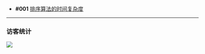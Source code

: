 - **#001** [排序算法的时间复杂度](https://cb-x2-jun.github.io/b/001)

---
### 访客统计
![](https://flagcounter.me/e7K)
